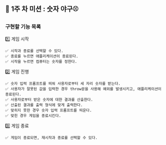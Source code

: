 <!-- ABOUT THE MISSION -->

## 📌 1주 차 미션 : 숫자 야구⚾️

### 구현할 기능 목록

1️⃣ 게임 시작

    ✅ 시작과 종료를 선택할 수 있다.
    ✅ 종료를 누르면 애플리케이션이 종료된다.
    ✅ 시작을 누르면 컴퓨터는 숫자를 정한다.

2️⃣ 게임 진행

    ✅ 숫자 입력 프롬프트를 띄워 사용자로부터 세 자리 숫자를 받는다.
    ✅ 사용자가 잘못된 값을 입력한 경우 throw문을 사용해 예외를 발생시키고, 애플리케이션이 종료된다.
    ✅ 사용자로부터 받은 숫자에 대한 결과를 산출한다.
    ✅ 산출된 결과를 출력 형식에 맞게 출력한다.
    ✅ 맞히지 못한 경우 숫자 입력 프롬프트를 띄운다.
    ✅ 맞힌 경우 게임을 종료시킨다.

3️⃣ 게임 종료

    ✅ 게임이 종료되면, 재시작과 종료를 선택할 수 있다.
